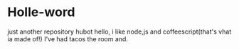 # Holle-word
just another repository
hubot hello, i like node,js and coffeescript(that's vhat ia made of!)
I've had tacos the room and.
